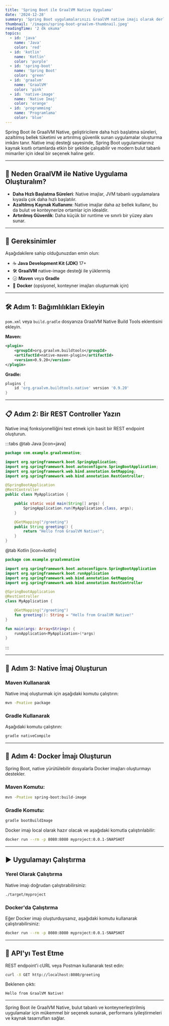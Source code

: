 ```yaml
---
title: 'Spring Boot ile GraalVM Native Uygulama'
date: '2024-12-28'
summary: 'Spring Boot uygulamalarınızı GraalVM native imajı olarak derleyerek daha hızlı başlatma süreleri ve azaltılmış kaynak kullanımı elde etmeyi öğrenin.'
thumbnail: '/images/spring-boot-graalvm-thumbnail.jpeg'
readingTime: '2 dk okuma'
topics:
  - id: 'java'
    name: 'Java'
    color: 'red'
  - id: 'kotlin'
    name: 'Kotlin'
    color: 'purple'
  - id: 'spring-boot'
    name: 'Spring Boot'
    color: 'green'
  - id: 'graalvm'
    name: 'GraalVM'
    color: 'pink'
  - id: 'native-image'
    name: 'Native İmaj'
    color: 'orange'
  - id: 'programming'
    name: 'Programlama'
    color: 'blue'
---
```


Spring Boot ile GraalVM Native, geliştiricilere daha hızlı başlatma süreleri, azaltılmış bellek tüketimi ve artırılmış güvenlik sunan uygulamalar oluşturma imkânı tanır. Native imaj desteği sayesinde, Spring Boot uygulamalarınız kaynak kısıtlı ortamlarda etkin bir şekilde çalışabilir ve modern bulut tabanlı mimariler için ideal bir seçenek haline gelir.

---

## 🌟 Neden GraalVM ile Native Uygulama Oluşturalım?

- **Daha Hızlı Başlatma Süreleri**: Native imajlar, JVM tabanlı uygulamalara kıyasla çok daha hızlı başlatılır.
- **Azaltılmış Kaynak Kullanımı**: Native imajlar daha az bellek kullanır, bu da bulut ve konteynerize ortamlar için idealdir.
- **Artırılmış Güvenlik**: Daha küçük bir runtime ve sınırlı bir yüzey alanı sunar.

---

## 🌟 Gereksinimler

Aşağıdakilere sahip olduğunuzdan emin olun:

- ☕ **Java Development Kit (JDK)** 17+
- 🛠 **GraalVM** native-image desteği ile yüklenmiş
- 🕝 **Maven** veya **Gradle**
- 🐳 **Docker** (opsiyonel, konteyner imajları oluşturmak için)

---

## 🛠️ Adım 1: Bağımlılıkları Ekleyin

`pom.xml` veya `build.gradle` dosyanıza GraalVM Native Build Tools eklentisini ekleyin.

**Maven:**

```xml
<plugin>
    <groupId>org.graalvm.buildtools</groupId>
    <artifactId>native-maven-plugin</artifactId>
    <version>0.9.20</version>
</plugin>
```

**Gradle:**

```groovy
plugins {
    id 'org.graalvm.buildtools.native' version '0.9.20'
}
```

---

## 📋 Adım 2: Bir REST Controller Yazın

Native imaj fonksiyonelliğini test etmek için basit bir REST endpoint oluşturun.

:::tabs
@tab Java [icon=java]

```java
package com.example.graalvmnative;

import org.springframework.boot.SpringApplication;
import org.springframework.boot.autoconfigure.SpringBootApplication;
import org.springframework.web.bind.annotation.GetMapping;
import org.springframework.web.bind.annotation.RestController;

@SpringBootApplication
@RestController
public class MyApplication {

    public static void main(String[] args) {
        SpringApplication.run(MyApplication.class, args);
    }

    @GetMapping("/greeting")
    public String greeting() {
        return "Hello from GraalVM Native!";
    }
}
```

@tab Kotlin [icon=kotlin]

```kotlin
package com.example.graalvmnative

import org.springframework.boot.autoconfigure.SpringBootApplication
import org.springframework.boot.runApplication
import org.springframework.web.bind.annotation.GetMapping
import org.springframework.web.bind.annotation.RestController

@SpringBootApplication
@RestController
class MyApplication {

    @GetMapping("/greeting")
    fun greeting(): String = "Hello from GraalVM Native!"
}

fun main(args: Array<String>) {
    runApplication<MyApplication>(*args)
}
```

:::

---

## 📖 Adım 3: Native İmaj Oluşturun

### Maven Kullanarak

Native imaj oluşturmak için aşağıdaki komutu çalıştırın:

```bash
mvn -Pnative package
```

### Gradle Kullanarak

Aşağıdaki komutu çalıştırın:

```bash
gradle nativeCompile
```

---

## 🐳 Adım 4: Docker İmajı Oluşturun

Spring Boot, native yürütülebilir dosyalarla Docker imajları oluşturmayı destekler.

### Maven Komutu:

```bash
mvn -Pnative spring-boot:build-image
```

### Gradle Komutu:

```bash
gradle bootBuildImage
```

Docker imajı local olarak hazır olacak ve aşağıdaki komutla çalıştırılabilir:

```bash
docker run --rm -p 8080:8080 myproject:0.0.1-SNAPSHOT
```

---

## ▶️ Uygulamayı Çalıştırma

### Yerel Olarak Çalıştırma

Native imajı doğrudan çalıştırabilirsiniz:

```bash
./target/myproject
```

### Docker'da Çalıştırma

Eğer Docker imajı oluşturduysanız, aşağıdaki komutu kullanarak çalıştırabilirsiniz:

```bash
docker run --rm -p 8080:8080 myproject:0.0.1-SNAPSHOT
```

---

## 🧪 API'yı Test Etme

REST endpoint'i cURL veya Postman kullanarak test edin:

```bash
curl -X GET http://localhost:8080/greeting
```

Beklenen çıktı:

```plaintext
Hello from GraalVM Native!
```

---

Spring Boot ile GraalVM Native, bulut tabanlı ve konteynerleştirilmiş uygulamalar için mükemmel bir seçenek sunarak, performans iyileştirmeleri ve kaynak tasarrufları sağlar.

